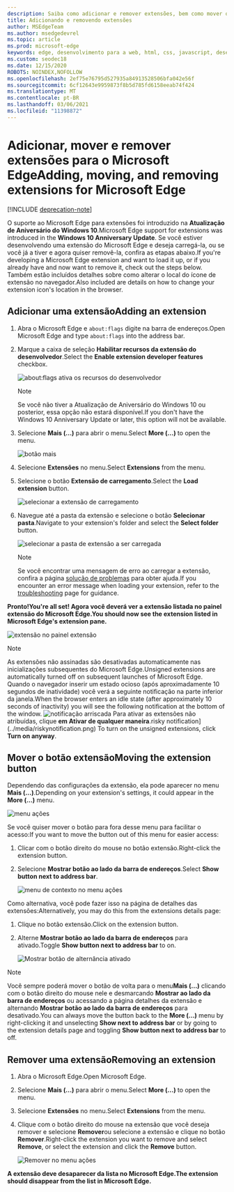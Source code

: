 ```yaml
---
description: Saiba como adicionar e remover extensões, bem como mover o botão da extensão ao lado da barra de endereços.
title: Adicionando e removendo extensões
author: MSEdgeTeam
ms.author: msedgedevrel
ms.topic: article
ms.prod: microsoft-edge
keywords: edge, desenvolvimento para a web, html, css, javascript, desenvolvedor, extensão
ms.custom: seodec18
ms.date: 12/15/2020
ROBOTS: NOINDEX,NOFOLLOW
ms.openlocfilehash: 2ef75e76795d527935a84913528506bfa042e56f
ms.sourcegitcommit: 6cf12643e9959873f8b5d785fd6158eeab74f424
ms.translationtype: MT
ms.contentlocale: pt-BR
ms.lasthandoff: 03/06/2021
ms.locfileid: "11398872"
---
```

# <a name="adding-moving-and-removing-extensions-for-microsoft-edge"></a><span data-ttu-id="89b3f-104">Adicionar, mover e remover extensões para o Microsoft Edge</span><span class="sxs-lookup"><span data-stu-id="89b3f-104">Adding, moving, and removing extensions for Microsoft Edge</span></span>  

[!INCLUDE [deprecation-note](../includes/deprecation-note.md)]  

<span data-ttu-id="89b3f-105">O suporte ao Microsoft Edge para extensões foi introduzido na **Atualização de Aniversário do Windows 10**.</span><span class="sxs-lookup"><span data-stu-id="89b3f-105">Microsoft Edge support for extensions was introduced in the **Windows 10 Anniversary Update**.</span></span>  <span data-ttu-id="89b3f-106">Se você estiver desenvolvendo uma extensão do Microsoft Edge e deseja carregá-la, ou se você já a tiver e agora quiser removê-la, confira as etapas abaixo.</span><span class="sxs-lookup"><span data-stu-id="89b3f-106">If you're developing a Microsoft Edge extension and want to load it up, or if you already have and now want to remove it, check out the steps below.</span></span>  
<span data-ttu-id="89b3f-107">Também estão incluídos detalhes sobre como alterar o local do ícone de extensão no navegador.</span><span class="sxs-lookup"><span data-stu-id="89b3f-107">Also included are details on how to change your extension icon's location in the browser.</span></span>  

## <a name="adding-an-extension"></a><span data-ttu-id="89b3f-108">Adicionar uma extensão</span><span class="sxs-lookup"><span data-stu-id="89b3f-108">Adding an extension</span></span>  

1.  <span data-ttu-id="89b3f-109">Abra o Microsoft Edge e `about:flags` digite na barra de endereços.</span><span class="sxs-lookup"><span data-stu-id="89b3f-109">Open Microsoft Edge and type `about:flags` into the address bar.</span></span>  
1.  <span data-ttu-id="89b3f-110">Marque a caixa de seleção **Habilitar recursos da extensão do desenvolvedor**.</span><span class="sxs-lookup"><span data-stu-id="89b3f-110">Select the **Enable extension developer features** checkbox.</span></span>  
    
    ![about:flags ativa os recursos do desenvolvedor](../media/sideload-aboutflags.png)  
    
    > [!NOTE]
    > <span data-ttu-id="89b3f-112">Se você não tiver a Atualização de Aniversário do Windows 10 ou posterior, essa opção não estará disponível.</span><span class="sxs-lookup"><span data-stu-id="89b3f-112">If you don't have the Windows 10 Anniversary Update or later, this option will not be available.</span></span>  
    
1.  <span data-ttu-id="89b3f-113">Selecione **Mais (...)** para abrir o menu.</span><span class="sxs-lookup"><span data-stu-id="89b3f-113">Select **More (...)** to open the menu.</span></span>  
    
    ![botão mais](../media/morebutton.png)  
    
1.  <span data-ttu-id="89b3f-115">Selecione **Extensões** no menu.</span><span class="sxs-lookup"><span data-stu-id="89b3f-115">Select **Extensions** from the menu.</span></span>  
    
1.  <span data-ttu-id="89b3f-116">Selecione o botão **Extensão de carregamento**.</span><span class="sxs-lookup"><span data-stu-id="89b3f-116">Select the **Load extension** button.</span></span>  
    
    ![selecionar a extensão de carregamento](../media/sideload-load-extension.png)  
    
1.  <span data-ttu-id="89b3f-118">Navegue até a pasta da extensão e selecione o botão **Selecionar pasta**.</span><span class="sxs-lookup"><span data-stu-id="89b3f-118">Navigate to your extension's folder and select the  **Select folder** button.</span></span>  
    
    ![selecionar a pasta de extensão a ser carregada](../media/sideload-select-extension.png)  
    
    > [!NOTE]
    > <span data-ttu-id="89b3f-120">Se você encontrar uma mensagem de erro ao carregar a extensão, confira a página [solução de problemas](../troubleshooting.md) para obter ajuda.</span><span class="sxs-lookup"><span data-stu-id="89b3f-120">If you encounter an error message when loading your extension, refer to the [troubleshooting](../troubleshooting.md) page for guidance.</span></span>  
    
**<span data-ttu-id="89b3f-121">Pronto!</span><span class="sxs-lookup"><span data-stu-id="89b3f-121">You're all set!</span></span> <span data-ttu-id="89b3f-122">Agora você deverá ver a extensão listada no painel extensão do Microsoft Edge.</span><span class="sxs-lookup"><span data-stu-id="89b3f-122">You should now see the extension listed in Microsoft Edge's extension pane.</span></span>**  

![extensão no painel extensão](../media/sideload-extension-installed.png)  

> [!NOTE]
> <span data-ttu-id="89b3f-124">As extensões não assinadas são desativadas automaticamente nas inicializações subsequentes do Microsoft Edge.</span><span class="sxs-lookup"><span data-stu-id="89b3f-124">Unsigned extensions are automatically turned off on subsequent launches of Microsoft Edge.</span></span>  <span data-ttu-id="89b3f-125">Quando o navegador inserir um estado ocioso \(após aproximadamente 10 segundos de inatividade\) você verá a seguinte notificação na parte inferior da janela.</span><span class="sxs-lookup"><span data-stu-id="89b3f-125">When the browser enters an idle state \(after approximately 10 seconds of inactivity\) you will see the following notification at the bottom of the window.</span></span>  ![<span data-ttu-id="89b3f-126">notificação arriscada ](../media/riskynotification.png) Para ativar as extensões não atribuídas, clique **em Ativar de qualquer maneira**.</span><span class="sxs-lookup"><span data-stu-id="89b3f-126">risky notification](../media/riskynotification.png) To turn on the unsigned extensions, click **Turn on anyway**.</span></span>  

## <a name="moving-the-extension-button"></a><span data-ttu-id="89b3f-127">Mover o botão extensão</span><span class="sxs-lookup"><span data-stu-id="89b3f-127">Moving the extension button</span></span>  

<span data-ttu-id="89b3f-128">Dependendo das configurações da extensão, ela pode aparecer no menu **Mais (...)**.</span><span class="sxs-lookup"><span data-stu-id="89b3f-128">Depending on your extension's settings, it could appear in the **More (...)** menu.</span></span>  

![menu ações](../media/browseraction.png)  

<span data-ttu-id="89b3f-130">Se você quiser mover o botão para fora desse menu para facilitar o acesso:</span><span class="sxs-lookup"><span data-stu-id="89b3f-130">If you want to move the button out of this menu for easier access:</span></span>  

1.  <span data-ttu-id="89b3f-131">Clicar com o botão direito do mouse no botão extensão.</span><span class="sxs-lookup"><span data-stu-id="89b3f-131">Right-click the extension button.</span></span>  
1.  <span data-ttu-id="89b3f-132">Selecione **Mostrar botão ao lado da barra de endereços**.</span><span class="sxs-lookup"><span data-stu-id="89b3f-132">Select **Show button next to address bar**.</span></span>  
    
    ![menu de contexto no menu ações](../media/browseraction_contextmenu.png)  
    
<span data-ttu-id="89b3f-134">Como alternativa, você pode fazer isso na página de detalhes das extensões:</span><span class="sxs-lookup"><span data-stu-id="89b3f-134">Alternatively, you may do this from the extensions details page:</span></span>  

1.  <span data-ttu-id="89b3f-135">Clique no botão extensão.</span><span class="sxs-lookup"><span data-stu-id="89b3f-135">Click on the extension button.</span></span>  
1.  <span data-ttu-id="89b3f-136">Alterne **Mostrar botão ao lado da barra de endereços** para ativado.</span><span class="sxs-lookup"><span data-stu-id="89b3f-136">Toggle **Show button next to address bar** to on.</span></span>  
    
    ![Mostrar botão de alternância ativado](../media/show-button-toggle.png)  
    
> [!NOTE]
> <span data-ttu-id="89b3f-138">Você sempre poderá mover o botão de volta para o menu**Mais (...)** clicando com o botão direito do mouse nele e desmarcando **Mostrar ao lado da barra de endereços** ou acessando a página detalhes da extensão e alternando **Mostrar botão ao lado da barra de endereços** para desativado.</span><span class="sxs-lookup"><span data-stu-id="89b3f-138">You can always move the button back to the **More (...)** menu by right-clicking it and unselecting **Show next to address bar** or by going to the extension details page and toggling **Show button next to address bar** to off.</span></span>  

## <a name="removing-an-extension"></a><span data-ttu-id="89b3f-139">Remover uma extensão</span><span class="sxs-lookup"><span data-stu-id="89b3f-139">Removing an extension</span></span>  

1.  <span data-ttu-id="89b3f-140">Abra o Microsoft Edge.</span><span class="sxs-lookup"><span data-stu-id="89b3f-140">Open Microsoft Edge.</span></span>  
1.  <span data-ttu-id="89b3f-141">Selecione **Mais (...)** para abrir o menu.</span><span class="sxs-lookup"><span data-stu-id="89b3f-141">Select **More (...)** to open the menu.</span></span>  
1.  <span data-ttu-id="89b3f-142">Selecione **Extensões** no menu.</span><span class="sxs-lookup"><span data-stu-id="89b3f-142">Select **Extensions** from the menu.</span></span>  
1.  <span data-ttu-id="89b3f-143">Clique com o botão direito do mouse na extensão que você deseja remover e selecione **Remover**ou selecione a extensão e clique no botão **Remover**.</span><span class="sxs-lookup"><span data-stu-id="89b3f-143">Right-click the extension you want to remove and select **Remove**, or select the extension and click the **Remove** button.</span></span>  
    
    ![Remover no menu ações](../media/remove.png)  
    
**<span data-ttu-id="89b3f-145">A extensão deve desaparecer da lista no Microsoft Edge.</span><span class="sxs-lookup"><span data-stu-id="89b3f-145">The extension should disappear from the list in Microsoft Edge.</span></span>**  
